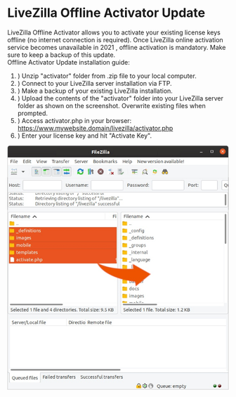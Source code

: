 # LiveZilla Offline Activator Update

LiveZilla Offline Activator allows you to activate your existing license keys offline (no internet connection is required). Once LiveZilla online activation service becomes unavailable in 2021 , offline activation is mandatory. Make sure to keep a backup of this update.  
Offline Activator Update installation guide:  
1. ) Unzip "activator" folder from .zip file to your local computer.  
1. ) Connect to your LiveZilla server installation via FTP.  
1. ) Make a backup of your existing LiveZilla installation.  
1. ) Upload the contents of the "activator" folder into your LiveZilla server folder as shown on the screenshot. Overwrite existing files when prompted.  
1. ) Access activator.php in your browser: https://www.mywebsite.domain/livezilla/activator.php  
1. ) Enter your license key and hit "Activate Key".  

![](https://raw.githubusercontent.com/fivetime/livezilla-activator/master/screenshot/upload-sample.png)
